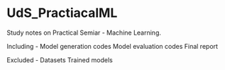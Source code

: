 # UdS_PractiacalML
Study notes on Practical Semiar - Machine Learning.

Including - 
Model generation codes
Model evaluation codes 
Final report

Excluded - 
Datasets
Trained models
